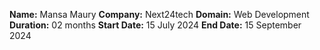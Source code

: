 **Name:** Mansa Maury
**Company:** Next24tech
**Domain:** Web Development
**Duration:** 02 months
**Start Date:** 15 July 2024
**End Date:** 15 September 2024
